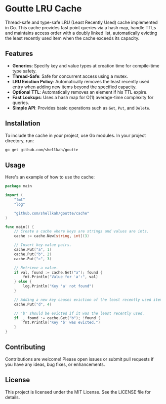 # Goutte LRU Cache

Thread-safe and type-safe LRU (Least Recently Used) cache implemented in Go. This cache provides fast point queries via a hash map, handle TTLs and maintains access order with a doubly linked list, automatically evicting the least recently used item when the cache exceeds its capacity.

## Features

- **Generics**: Specify key and value types at creation time for compile-time type safety.
- **Thread-Safe**: Safe for concurrent access using a mutex.
- **LRU Eviction Policy**: Automatically removes the least recently used entry when adding new items beyond the specified capacity.
- **Optional TTL**: Automatically removes an element if his TTL expire.
- **Fast Lookups**: Uses a hash map for O(1) average-time complexity for queries.
- **Simple API**: Provides basic operations such as `Get`, `Put`, and `Delete`.

## Installation

To include the cache in your project, use Go modules. In your project directory, run:

```bash
go get github.com/shellkah/goutte
```

## Usage

Here's an example of how to use the cache:

```go
package main

import (
	"fmt"
	"log"

	"github.com/shellkah/goutte/cache"
)

func main() {
	// Create a cache where keys are strings and values are ints.
	cache := cache.New[string, int](3)

	// Insert key-value pairs.
	cache.Put("a", 1)
	cache.Put("b", 2)
	cache.Put("c", 3)

	// Retrieve a value.
	if val, found := cache.Get("a"); found {
		fmt.Println("Value for 'a':", val)
	} else {
		log.Println("Key 'a' not found")
	}

	// Adding a new key causes eviction of the least recently used item.
	cache.Put("d", 4)

	// 'b' should be evicted if it was the least recently used.
	if _, found := cache.Get("b"); !found {
		fmt.Println("Key 'b' was evicted.")
	}
}
```

## Contributing

Contributions are welcome! Please open issues or submit pull requests if you have any ideas, bug fixes, or enhancements.

## License

This project is licensed under the MIT License. See the LICENSE file for details.
